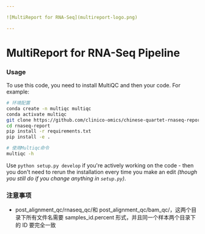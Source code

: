 ```yaml
---

![MultiReport for RNA-Seq](multireport-logo.png)

---
```


# MultiReport for RNA-Seq Pipeline

### Usage

To use this code, you need to install MultiQC and then your code. For example:

```bash
# 环境配置
conda create -n multiqc multiqc
conda activate multiqc
git clone https://github.com/clinico-omics/chinese-quartet-rnaseq-report.git
cd rnaseq-report
pip install -r requirements.txt
pip install -e .

# 使用Multiqc命令
multiqc -h
```

Use `python setup.py develop` if you're actively working on the code - then you don't need to rerun the installation every time you make an edit _(though you still do if you change anything in `setup.py`)_.

### 注意事项

- post_alignment_qc/rnaseq_qc/和 post_alignment_qc/bam_qc/，这两个目录下所有文件名需要 samples_id.percent 形式，并且同一个样本两个目录下的 ID 要完全一致
